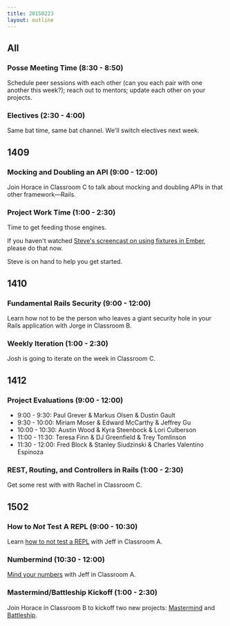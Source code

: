 ```yaml
---
title: 20150223
layout: outline
---
```


## All

### Posse Meeting Time (8:30 - 8:50)

Schedule peer sessions with each other (can you each pair with one another this week?); reach out to mentors; update each other on your projects.

### Electives (2:30 - 4:00)

Same bat time, same bat channel. We'll switch electives next week.

## 1409

### Mocking and Doubling an API (9:00 - 12:00)

Join Horace in Classroom C to talk about mocking and doubling APIs in that other framework—Rails.

### Project Work Time (1:00 - 2:30)

Time to get feeding those engines.

If you haven't watched [Steve's screencast on using fixtures in Ember][fx], please do that now.

Steve is on hand to help you get started.

[fx]: https://vimeo.com/120318565

## 1410

### Fundamental Rails Security (9:00 - 12:00)

Learn how not to be the person who leaves a giant security hole in your Rails application with Jorge in Classroom B.

### Weekly Iteration (1:00 - 2:30)

Josh is going to iterate on the week in Classroom C.

## 1412

### Project Evaluations (9:00 - 12:00)

* 9:00 - 9:30: Paul Grever & Markus Olsen & Dustin Gault
* 9:30 - 10:00: Miriam Moser & Edward McCarthy & Jeffrey Gu
* 10:00 - 10:30: Austin Wood & Kyra Steenbock & Lori Culberson
* 11:00 - 11:30: Teresa Finn & DJ Greenfield & Trey Tomlinson
* 11:30 - 12:00: Fred Block & Stanley Siudzinski & Charles Valentino Espinoza

### REST, Routing, and Controllers in Rails (1:00 - 2:30)

Get some rest with with Rachel in Classroom C.

## 1502

### How to _Not_ Test A REPL (9:00 - 10:30)

Learn [how to not test a REPL](https://github.com/turingschool/lesson_plans/blob/master/ruby_01-object_oriented_programming_with_ruby/not_testing_a_repl.markdown) with Jeff in Classroom A.

### Numbermind (10:30 - 12:00)

[Mind your numbers](https://github.com/turingschool-examples/numberguesser) with Jeff in Classroom A.

### Mastermind/Battleship Kickoff (1:00 - 2:30)

Join Horace in Classroom B to kickoff two new projects: [Mastermind][mm] and [Battleship][bs].

[mm]: http://tutorials.jumpstartlab.com/projects/mastermind.html
[bs]: http://tutorials.jumpstartlab.com/projects/battleship.html
